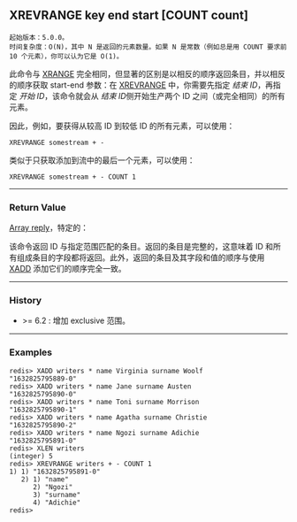 ## XREVRANGE key end start [COUNT count]

    起始版本：5.0.0。
    时间复杂度：O(N)，其中 N 是返回的元素数量。如果 N 是常数（例如总是用 COUNT 要求前 10 个元素），你可以认为它是 O(1)。

此命令与 [XRANGE](xrange.md) 完全相同，但显著的区别是以相反的顺序返回条目，并以相反的顺序获取 start-end 参数：在 [XREVRANGE](xrevrange.md) 中，你需要先指定 *结束 ID*，再指定 *开始 ID*，该命令就会从 *结束 ID*侧开始生产两个 ID 之间（或完全相同）的所有元素。

因此，例如，要获得从较高 ID 到较低 ID 的所有元素，可以使用：

```
XREVRANGE somestream + -
```

类似于只获取添加到流中的最后一个元素，可以使用：

```
XREVRANGE somestream + - COUNT 1
```

---

### Return Value

[Array reply](../topics/protocol.md#resp-arrays)，特定的：

该命令返回 ID 与指定范围匹配的条目。返回的条目是完整的，这意味着 ID 和所有组成条目的字段都将返回。此外，返回的条目及其字段和值的顺序与使用 [XADD](xadd.md) 添加它们的顺序完全一致。

---

### History

- &gt;= 6.2 : 增加 exclusive 范围。

---

### Examples

```
redis> XADD writers * name Virginia surname Woolf
"1632825795889-0"
redis> XADD writers * name Jane surname Austen
"1632825795890-0"
redis> XADD writers * name Toni surname Morrison
"1632825795890-1"
redis> XADD writers * name Agatha surname Christie
"1632825795890-2"
redis> XADD writers * name Ngozi surname Adichie
"1632825795891-0"
redis> XLEN writers
(integer) 5
redis> XREVRANGE writers + - COUNT 1
1) 1) "1632825795891-0"
   2) 1) "name"
      2) "Ngozi"
      3) "surname"
      4) "Adichie"
redis> 
```